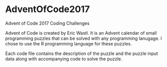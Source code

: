# AdventOfCode2017
Advent of Code 2017 Coding Challenges

Advent of Code is created by Eric Wastl. It is an Advent calendar of small programming puzzles that can be solved with any programming lanugage. I chose to use the R programming language for these puzzles. 

Each code file contains the description of the puzzle and the puzzle input data along with accompanying code to solve the puzzle. 
